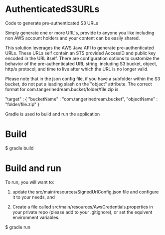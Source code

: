 AuthenticatedS3URLs
===================

Code to generate pre-authenticated S3 URLs 

Simply generate one or more URL's, provide to anyone you like including non AWS account holders and your content can be easily shared.

This solution leverages the AWS Java API to generate pre-authenticated URLs.  These URLs self contain an STS provided AccessID and public key encoded in the URL itself.  There are configuration options to customize the behavior of the pre-authenticated URL string, including S3 bucket, object, http/s protocol, and time to live after which the URL is no longer valid.

Please note that in the json config file, if you have a subfolder within the S3 bucket, do not put a leading slash on the "object" attribute.  The correct format for com.tangerinedream.bucket/folder/file.zip is

"target" : {
 "bucketName" : "com.tangerinedream.bucket",
 "objectName" : "folder/file.zip"
 }


Gradle is used to build and run the application

# Build 

$ gradle build

# Build and run
To run, you will want to:

1) update the src/main/resources/SignedUrlConfig.json file and configure it to your needs, and

2) Create a file called src/main/resources/AwsCredentials.properties in your private repo (please add to your .gitignore), or set the equivent environment variables.

$ gradle run
